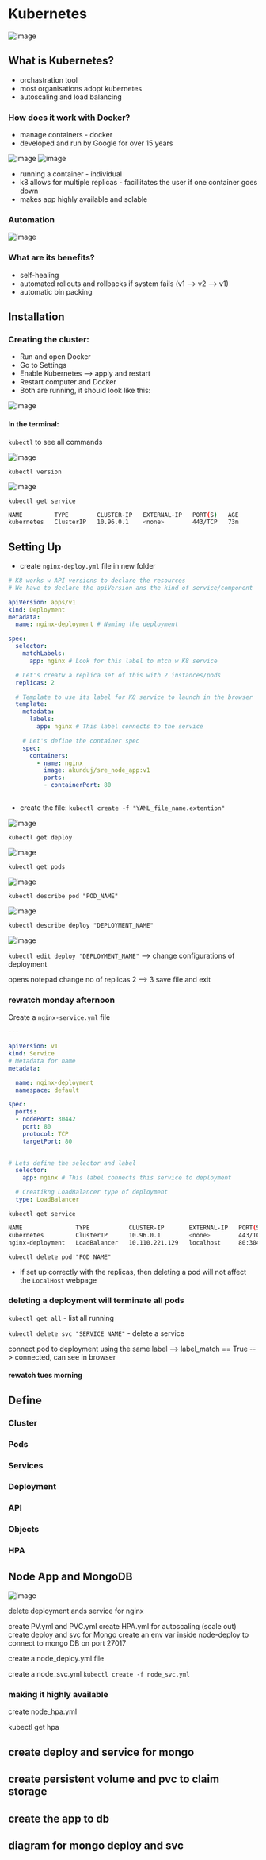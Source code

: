 # Kubernetes

![image](https://user-images.githubusercontent.com/88186581/135876352-bb3b044a-cba2-456d-b76f-a02b274f41af.png)

## What is Kubernetes?

- orchastration tool
- most organisations adopt kubernetes
- autoscaling and load balancing

### How does it work with Docker?

- manage containers - docker
- developed and run by Google for over 15 years

![image](https://user-images.githubusercontent.com/88186581/135854674-21d46186-a46b-45c4-9585-3a2df4f58eb2.png)
![image](https://user-images.githubusercontent.com/88186581/135854776-2257d805-20e7-4aa3-93b2-6f9294321141.png)

- running a container - individual
- k8 allows for multiple replicas - facillitates the user if one container goes down
- makes app highly available and sclable

### Automation

![image](https://user-images.githubusercontent.com/88186581/135855301-3ca1cd63-bbc6-42fb-ba01-033e14735678.png)

### What are its benefits?

- self-healing
- automated rollouts and rollbacks if system fails (v1 --> v2 --> v1)
- automatic bin packing

## Installation

### Creating the cluster:
- Run and open Docker
- Go to Settings
- Enable Kubernetes --> apply and restart
- Restart computer and Docker
- Both are running, it should look like this:

![image](https://user-images.githubusercontent.com/88186581/135873961-49dff8b4-ff11-4d1c-895b-d94080ce03a3.png)

#### In the terminal: 

`kubectl` to see all commands

![image](https://user-images.githubusercontent.com/88186581/135875521-7bf6590e-4997-418e-ad68-3b4afb640af3.png)

`kubectl version`

![image](https://user-images.githubusercontent.com/88186581/135877957-eb27ee74-2b77-443e-8b17-0712c8c3eaed.png)

`kubectl get service`
```bash
NAME         TYPE        CLUSTER-IP   EXTERNAL-IP   PORT(S)   AGE
kubernetes   ClusterIP   10.96.0.1    <none>        443/TCP   73m
```

## Setting Up

- create `nginx-deploy.yml` file in new folder

```yaml
# K8 works w API versions to declare the resources
# We have to declare the apiVersion ans the kind of service/component

apiVersion: apps/v1
kind: Deployment
metadata:
  name: nginx-deployment # Naming the deployment

spec:
  selector:
    matchLabels:
      app: nginx # Look for this label to mtch w K8 service

  # Let's creatw a replica set of this with 2 instances/pods
  replicas: 2

  # Template to use its label for K8 service to launch in the browser
  template:
    metadata:
      labels:
        app: nginx # This label connects to the service

    # Let's define the container spec
    spec:
      containers:
        - name: nginx
          image: akunduj/sre_node_app:v1
          ports:
          - containerPort: 80
          
```
- create the file:
`kubectl create -f "YAML_file_name.extention"`

![image](https://user-images.githubusercontent.com/88186581/135880729-392dee03-a51e-4981-80a3-d2738a65b9d0.png)

`kubectl get deploy`

![image](https://user-images.githubusercontent.com/88186581/135880775-61e64ca3-b678-48d3-bd81-e5c6b8f6be21.png)

`kubectl get pods`

![image](https://user-images.githubusercontent.com/88186581/135880821-c5968c43-7502-486e-99b6-c58604848a49.png)

`kubectl describe pod "POD_NAME"`

![image](https://user-images.githubusercontent.com/88186581/135881406-ab6a95eb-019b-4198-a665-6251dce059e1.png)

`kubectl describe deploy "DEPLOYMENT_NAME"`

![image](https://user-images.githubusercontent.com/88186581/135881953-22a54c38-4a5e-45c4-9942-f78d68333dcd.png)

`kubectl edit deploy "DEPLOYMENT_NAME"` --> change configurations of deployment

opens notepad
change no of replicas 2 --> 3
save file and exit

### rewatch monday afternoon 


Create a `nginx-service.yml` file

```yaml
---

apiVersion: v1
kind: Service
# Metadata for name
metadata:

  name: nginx-deployment
  namespace: default

spec:
  ports:
  - nodePort: 30442
    port: 80
    protocol: TCP
    targetPort: 80

  
# Lets define the selector and label
  selector:
    app: nginx # This label connects this service to deployment

  # Creatikng LoadBalancer type of deployment
  type: LoadBalancer
```

`kubectl get service`
```bash
NAME               TYPE           CLUSTER-IP       EXTERNAL-IP   PORT(S)        AGE
kubernetes         ClusterIP      10.96.0.1        <none>        443/TCP        127m
nginx-deployment   LoadBalancer   10.110.221.129   localhost     80:30442/TCP   10s
```

`kubectl delete pod "POD NAME"`
- if set up correctly with the replicas, then deleting a pod will not affect the `LocalHost` webpage

### deleting a deployment will terminate all pods

`kubectl get all` - list all running

`kubectl delete svc "SERVICE NAME"` - delete a service

connect pod to deployment using the same label --> label_match == True --> connected, can see in browser

#### rewatch tues morning

## Define

### Cluster
### Pods
### Services
### Deployment
### API
### Objects
### HPA

## Node App and MongoDB

![image](https://user-images.githubusercontent.com/88186581/136015561-6299266c-bead-4e0f-b63f-a8bec2453178.png)

delete deployment ands service for nginx

create PV.yml and PVC.yml
create HPA.yml for autoscaling (scale out)
create deploy and svc for Mongo
create an env var inside node-deploy to connect to mongo DB on port 27017

create a node_deploy.yml file

create a node_svc.yml 
`kubectl create -f node_svc.yml`

### making it highly available
create node_hpa.yml

kubectl get hpa

## create deploy and service for mongo
## create persistent volume and pvc to claim storage
## create the app to db
## diagram for mongo deploy and svc
